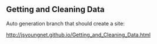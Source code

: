 ## Getting and Cleaning Data

Auto generation branch that should create a site:

http://jsyoungnet.github.io/Getting_and_Cleaning_Data.html
